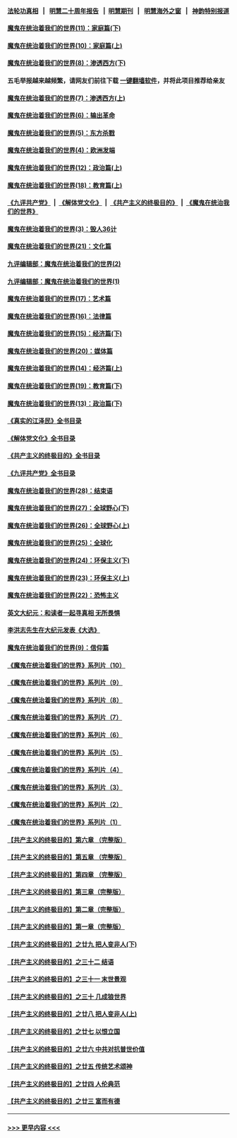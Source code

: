 #### [法轮功真相](https://github.com/gfw-breaker/truth/blob/master/README.md?t=0) &nbsp;&nbsp;|&nbsp;&nbsp; [明慧二十周年报告](https://github.com/gfw-breaker/mh-reports/blob/master/README.md?t=0) &nbsp;&nbsp;|&nbsp;&nbsp;[明慧期刊](https://github.com/gfw-breaker/mh-qikan) &nbsp;&nbsp;|&nbsp;&nbsp; [明慧海外之窗](https://github.com/gfw-breaker/mh-news/blob/master/README.md?t=0) &nbsp;&nbsp;|&nbsp;&nbsp; [神韵特别报道](https://github.com/gfw-breaker/mh-news/blob/master/shenyun.md?t=0)
#### [魔鬼在统治着我们的世界(11)：家庭篇(下)](../pages/nsc422/n10440961.md?t=11301850) 
#### [魔鬼在统治着我们的世界(10)：家庭篇(上)](../pages/nsc422/n10435448.md?t=11301850) 
#### [魔鬼在统治着我们的世界(8)：渗透西方(下)](../pages/nsc422/n10429603.md?t=11301850) 
#### 五毛举报越来越频繁，请网友们前往下载 [一键翻墙软件](https://github.com/gfw-breaker/ssr-accounts)，并将此项目推荐给亲友
#### [魔鬼在统治着我们的世界(7)：渗透西方(上)](../pages/nsc422/n10426013.md?t=11301850) 
#### [魔鬼在统治着我们的世界(6)：输出革命](../pages/nsc422/n10421536.md?t=11301850) 
#### [魔鬼在统治着我们的世界(5)：东方杀戮](../pages/nsc422/n10417707.md?t=11301850) 
#### [魔鬼在统治着我们的世界(4)：欧洲发端](../pages/nsc422/n10414890.md?t=11301850) 
#### [魔鬼在统治着我们的世界(12)：政治篇(上)](../pages/nsc422/n10444576.md?t=11301850) 
#### [魔鬼在统治着我们的世界(18)：教育篇(上)](../pages/nsc422/n10526970.md?t=11301850) 
#### [《九评共产党》](https://github.com/begood0513/9ping.md/blob/master/README.md) &nbsp;|&nbsp; [《解体党文化》](../../../../jtdwh.md/blob/master/README.md)  &nbsp;|&nbsp; [《共产主义的终极目的》](../../../../gczydzjmd.md/blob/master/README.md) &nbsp;|&nbsp; [《魔鬼在统治我们的世界》](../../../../mgztzwmdsj.md/blob/master/README.md) 
#### [魔鬼在统治着我们的世界(3)：毁人36计](../pages/nsc422/n10411583.md?t=11301850) 
#### [魔鬼在统治着我们的世界(21)：文化篇](../pages/nsc422/n10597706.md?t=11301850) 
#### [九评编辑部：魔鬼在统治着我们的世界(2)](../pages/nsc422/n10410036.md?t=11301850) 
#### [九评编辑部：魔鬼在统治着我们的世界(1)](../pages/nsc422/n10406825.md?t=11301850) 
#### [魔鬼在统治着我们的世界(17)：艺术篇](../pages/nsc422/n10499093.md?t=11301850) 
#### [魔鬼在统治着我们的世界(16)：法律篇](../pages/nsc422/n10485969.md?t=11301850) 
#### [魔鬼在统治着我们的世界(15)：经济篇(下)](../pages/nsc422/n10469975.md?t=11301850) 
#### [魔鬼在统治着我们的世界(20)：媒体篇](../pages/nsc422/n10586579.md?t=11301850) 
#### [魔鬼在统治着我们的世界(14)：经济篇(上)](../pages/nsc422/n10457370.md?t=11301850) 
#### [魔鬼在统治着我们的世界(19)：教育篇(下)](../pages/nsc422/n10564808.md?t=11301850) 
#### [魔鬼在统治着我们的世界(13)：政治篇(下)](../pages/nsc422/n10448270.md?t=11301850) 
#### [《真实的江泽民》全书目录](../pages/nsc422/n13721399.md?t=11301850) 
#### [《解体党文化》全书目录](../pages/nsc422/n13721157.md?t=11301850) 
#### [《共产主义的终极目的》全书目录](../pages/nsc422/n13721048.md?t=11301850) 
#### [《九评共产党》全书目录](../pages/nsc422/n13708085.md?t=11301850) 
#### [魔鬼在统治着我们的世界(28)：结束语](../pages/nsc422/n10936246.md?t=11301850) 
#### [魔鬼在统治着我们的世界(27)：全球野心(下)](../pages/nsc422/n10928319.md?t=11301850) 
#### [魔鬼在统治着我们的世界(26)：全球野心(上)](../pages/nsc422/n10900318.md?t=11301850) 
#### [魔鬼在统治着我们的世界(25)：全球化](../pages/nsc422/n10788205.md?t=11301850) 
#### [魔鬼在统治着我们的世界(24)：环保主义(下)](../pages/nsc422/n10695307.md?t=11301850) 
#### [魔鬼在统治着我们的世界(23)：环保主义(上)](../pages/nsc422/n10688613.md?t=11301850) 
#### [魔鬼在统治着我们的世界(22)：恐怖主义](../pages/nsc422/n10614727.md?t=11301850) 
#### [英文大纪元：和读者一起寻真相 无所畏惧](../pages/nsc422/n12542027.md?t=11301850) 
#### [李洪志先生在大纪元发表《大选》](../pages/nsc422/n12534746.md?t=11301850) 
#### [魔鬼在统治着我们的世界(9)：信仰篇](../pages/nsc422/n10432159.md?t=11301850) 
#### [《魔鬼在统治着我们的世界》系列片（10）](../pages/nsc422/n12292670.md?t=11301850) 
#### [《魔鬼在统治着我们的世界》系列片（9）](../pages/nsc422/n12290859.md?t=11301850) 
#### [《魔鬼在统治着我们的世界》系列片（8）](../pages/nsc422/n12287445.md?t=11301850) 
#### [《魔鬼在统治着我们的世界》系列片（7）](../pages/nsc422/n12283425.md?t=11301850) 
#### [《魔鬼在统治着我们的世界》系列片（6）](../pages/nsc422/n12282314.md?t=11301850) 
#### [《魔鬼在统治着我们的世界》系列片（5）](../pages/nsc422/n12281419.md?t=11301850) 
#### [《魔鬼在统治着我们的世界》系列片（4）](../pages/nsc422/n12274024.md?t=11301850) 
#### [《魔鬼在统治着我们的世界》系列片（3）](../pages/nsc422/n12271322.md?t=11301850) 
#### [《魔鬼在统治着我们的世界》系列片（2）](../pages/nsc422/n12269049.md?t=11301850) 
#### [《魔鬼在统治着我们的世界》系列片（1）](../pages/nsc422/n12267575.md?t=11301850) 
#### [【共产主义的终极目的】第六章 （完整版）](../pages/nsc422/n11428913.md?t=11301850) 
#### [【共产主义的终极目的】第五章 （完整版）](../pages/nsc422/n11428912.md?t=11301850) 
#### [【共产主义的终极目的】第四章 （完整版）](../pages/nsc422/n11428907.md?t=11301850) 
#### [【共产主义的终极目的】第三章（完整版）](../pages/nsc422/n11428848.md?t=11301850) 
#### [【共产主义的终极目的】第二章（完整版）](../pages/nsc422/n11428831.md?t=11301850) 
#### [【共产主义的终极目的】第一章（完整版）](../pages/nsc422/n11417651.md?t=11301850) 
#### [【共产主义的终极目的】之廿九 把人变非人(下)](../pages/nsc422/n11344140.md?t=11301850) 
#### [【共产主义的终极目的】之三十二 结语](../pages/nsc422/n11360535.md?t=11301850) 
#### [【共产主义的终极目的】之三十一 末世景观](../pages/nsc422/n11351129.md?t=11301850) 
#### [【共产主义的终极目的】之三十 几成狼世界](../pages/nsc422/n11348280.md?t=11301850) 
#### [【共产主义的终极目的】之廿八 把人变非人(上)](../pages/nsc422/n11340492.md?t=11301850) 
#### [【共产主义的终极目的】之廿七 以恨立国](../pages/nsc422/n11336944.md?t=11301850) 
#### [【共产主义的终极目的】之廿六 中共对抗普世价值](../pages/nsc422/n11324785.md?t=11301850) 
#### [【共产主义的终极目的】之廿五 传统艺术颂神](../pages/nsc422/n11296396.md?t=11301850) 
#### [【共产主义的终极目的】之廿四 人伦典范](../pages/nsc422/n11296397.md?t=11301850) 
#### [【共产主义的终极目的】之廿三 富而有德](../pages/nsc422/n11283598.md?t=11301850) 

----
#### [ >>> 更早内容 <<< ](../indexes/nsc422-earlier.md)

